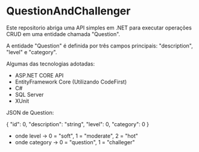 # QuestionAndChallenger

 Este repositorio abriga uma API simples em .NET para executar operações CRUD
em uma entidade chamada "Question". 

A entidade "Question" é definida por três campos principais: "description", "level" e "category". 

Algumas das tecnologias adotadas:

+ ASP.NET CORE API
+ EntityFramework Core (Utilizando CodeFirst)
+ C#
+ SQL Server
+ XUnit


JSON de Question:

{
   "id": 0,
   "description": "string",
   "level": 0, 
   "category": 0 
} 
+ onde level -> 0 = "soft", 1 = "moderate", 2 = "hot"
+ onde category -> 0 = "question", 1 = "challeger"
